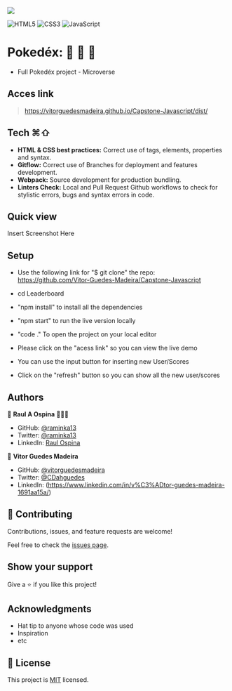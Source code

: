 ![](https://img.shields.io/badge/Microverse-blueviolet)

![HTML5](https://img.shields.io/badge/html5-%23E34F26.svg?style=for-the-badge&logo=html5&logoColor=white) ![CSS3](https://img.shields.io/badge/css3-%231572B6.svg?style=for-the-badge&logo=css3&logoColor=white) ![JavaScript](https://img.shields.io/badge/javascript-%23323330.svg?style=for-the-badge&logo=javascript&logoColor=%23F7DF1E)
# Pokedéx: 🐛 🦎 🐾
- Full Pokedéx project - Microverse

## Acces link
> https://vitorguedesmadeira.github.io/Capstone-Javascript/dist/

## Tech ⌘⇧
- **HTML & CSS best practices:** Correct use of tags, elements, properties and syntax.
- **Gitflow:**  Correct use of Branches for deployment and features development.
- **Webpack:**  Source development for production bundling.
- **Linters Check:** Local and Pull Request Github workflows to check for stylistic errors, bugs and syntax errors in code.

## Quick view
Insert Screenshot Here

## Setup

- Use the following link for "$ git clone" the repo:
https://github.com/Vitor-Guedes-Madeira/Capstone-Javascript
- cd Leaderboard
- "npm install" to install all the dependencies
- "npm start" to run the live version locally
- "code ." To open the project on your local editor

- Please click on the "acess link" so you can view the live demo
- You can use the input button for inserting new User/Scores
- Click on the "refresh" button so you can show all the new user/scores

## Authors

👤 **Raul A Ospina** 🧑🏻‍💻
- GitHub: [@raminka13](https://github.com/raminka13)
- Twitter: [@raminka13](https://twitter.com/raminka13)
- LinkedIn: [Raul Ospina](http://linkedin.com/in/raul-ospina-83232614)

👤 **Vitor Guedes Madeira**
- GitHub: [@vitorguedesmadeira](https://github.com/VitorGuedesMadeira)
- Twitter: [@CDahguedes](https://twitter.com/CDahguedes)
- LinkedIn: (https://www.linkedin.com/in/v%C3%ADtor-guedes-madeira-1691aa15a/)

## 🤝 Contributing

Contributions, issues, and feature requests are welcome!

Feel free to check the [issues page](../../issues/).

## Show your support

Give a ⭐️ if you like this project!

## Acknowledgments

- Hat tip to anyone whose code was used
- Inspiration
- etc

## 📝 License

This project is [MIT](./MIT.md) licensed.
